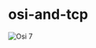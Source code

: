# osi-and-tcp
![Osi 7](https://user-images.githubusercontent.com/90364676/233566299-551ca784-bb75-4ccd-963e-9c5b6aeee0e6.png)
